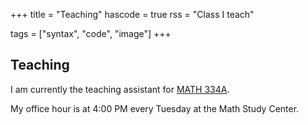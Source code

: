 +++
title = "Teaching"
hascode = true
rss = "Class I teach"

tags = ["syntax", "code", "image"]
+++

## Teaching
I am currently the teaching assistant for [MATH 334A](https://math.washington.edu/courses/2024/autumn/math/334/a).

My office hour is at 4:00 PM every Tuesday at the Math Study Center.